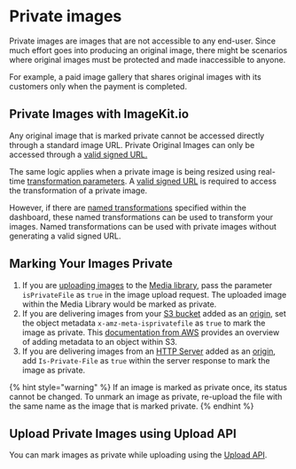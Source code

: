 # Private images

Private images are images that are not accessible to any end-user. Since much effort goes into producing an original image, there might be scenarios where original images must be protected and made inaccessible to anyone. 

For example, a paid image gallery that shares original images with its customers only when the payment is completed.

## Private Images with ImageKit.io

Any original image that is marked private cannot be accessed directly through a standard image URL. Private Original Images can only be accessed through a [valid signed URL.](signed-urls.md)

The same logic applies when a private image is being resized using real-time [transformation parameters](signed-urls.md). A [valid signed URL](https://app.gitbook.com/imagekit-docs/signed-urls) is required to access the transformation of a private image.

However, if there are [named transformations](../named-transformations.md) specified within the dashboard, these named transformations can be used to transform your images. Named transformations can be used with private images without generating a valid signed URL.

## Marking Your Images Private

1. If you are [uploading images](../../media-library/overview/upload-files.md) to the [Media library](../../media-library/overview/), pass the parameter `isPrivateFile` as `true` in the image upload request. The uploaded image within the Media Library would be marked as private. 
2. If you are delivering images from your [S3 bucket](../../integration/configure-origin/amazon-s3-bucket-origin.md) added as an [origin](../../integration/configure-origin/), set the object metadata `x-amz-meta-isprivatefile` as `true` to mark the image as private. This [documentation from AWS](https://docs.aws.amazon.com/AmazonS3/latest/user-guide/add-object-metadata.html) provides an overview of adding metadata to an object within S3.
3. If you are delivering images from an [HTTP Server](../../integration/configure-origin/web-server-origin.md) added as an [origin](../../integration/configure-origin/), add `Is-Private-File` as `true` within the server response to mark the image as private.

{% hint style="warning" %}
If an image is marked as private once, its status cannot be changed. To unmark an image as private, re-upload the file with the same name as the image that is marked private.
{% endhint %}

## Upload Private Images using Upload API

You can mark images as private while uploading using the [Upload API](../../api-reference/upload-file-api/).
